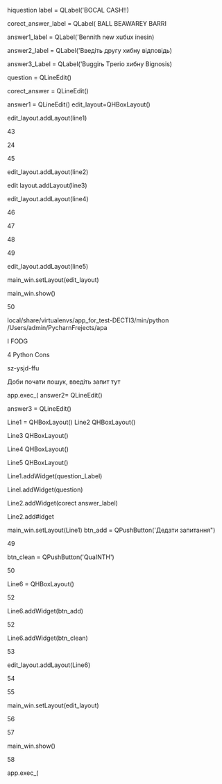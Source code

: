 hiquestion label = QLabel('BOCAL CASH!!)

corect_answer_label = QLabel( BALL BEAWAREY BARRI

answer1_label = QLabel('Bennith new xuбux inesin)

answer2_label = QLabel('Введіть другу хибну відповідь)

answer3_Label = QLabel('Buggirь Tреrio xибнy Bignosis)

question = QLineEdit()

corect_answer = QLineEdit()

answer1 = QLineEdit()
edit_layout=QHBoxLayout()

edit_layout.addLayout(line1)

43

24

45

edit_layout.addLayout(line2)

edit layout.addLayout(line3)

edit_layout.addLayout(line4)

46

47

48

49

edit_layout.addLayout(line5)

main_win.setLayout(edit_layout)

main_win.show()

50

local/share/virtualenvs/app_for_test-DECTI3/min/python /Users/admin/PycharnFrejects/apa

I FODG

4 Python Cons

sz-ysjd-ffu

Доби почати пошук, введіть запит тут

app.exec_(
answer2= QLineEdit()

answer3 = QLineEdit()

Line1 = QHBoxLayout()
Line2 QHBoxLayout()

Line3 QHBoxLayout()

Line4 QHBoxLayout()

Line5 QHBoxLayout()

Line1.addWidget(question_Label)

Linel.addWidget(question)

Line2.addWidget(corect answer_label)

Line2.add#idget

main_win.setLayout(Line1)
btn_add = QPushButton('Дедати запитання")

49

btn_clean = QPushButton('QuaINTH')

50

Line6 = QHBoxLayout()

52

Line6.addWidget(btn_add)

52

Line6.addWidget(btn_clean)

53

edit_layout.addLayout(Line6)

54

55

main_win.setLayout(edit_layout)

56

57

main_win.show()

58

app.exec_(

